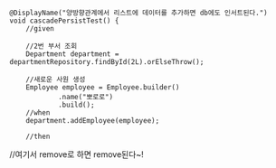     @DisplayName("양방향관계에서 리스트에 데이터를 추가하면 db에도 인서트된다.")
    void cascadePersistTest() {
        //given

        //2번 부서 조회
        Department department = departmentRepository.findById(2L).orElseThrow();

        //새로운 사원 생성
        Employee employee = Employee.builder()
                .name("뽀로로")
                .build();
        //when
        department.addEmployee(employee);

        //then


//여기서 remove로 하면 remove된다~!
